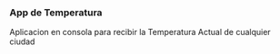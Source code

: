 ### App de Temperatura

Aplicacion en consola para recibir la Temperatura Actual de cualquier ciudad

